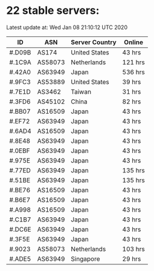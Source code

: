 # 22 stable servers:

Latest update at: Wed Jan 08 21:10:12 UTC 2020

| ID | ASN | Server Country | Online |
| -- | --- | -------------- | ------ |
| #.D09B | AS174 | United States | 43 hrs |
| #.1C9A | AS58073 | Netherlands | 121 hrs |
| #.42A0 | AS63949 | Japan | 536 hrs |
| #.9FC3 | AS53889 | United States | 39 hrs |
| #.7E1D | AS3462 | Taiwan | 31 hrs |
| #.3FD6 | AS45102 | China | 82 hrs |
| #.BB07 | AS16509 | Japan | 43 hrs |
| #.EF72 | AS63949 | Japan | 43 hrs |
| #.6AD4 | AS16509 | Japan | 43 hrs |
| #.8E48 | AS63949 | Japan | 43 hrs |
| #.0EBF | AS63949 | Japan | 43 hrs |
| #.975E | AS63949 | Japan | 43 hrs |
| #.77ED | AS63949 | Japan | 135 hrs |
| #.51BE | AS63949 | Japan | 135 hrs |
| #.BE76 | AS16509 | Japan | 43 hrs |
| #.B6E7 | AS16509 | Japan | 43 hrs |
| #.A998 | AS16509 | Japan | 43 hrs |
| #.C1B7 | AS63949 | Japan | 43 hrs |
| #.DC6E | AS63949 | Japan | 43 hrs |
| #.3F5E | AS63949 | Japan | 43 hrs |
| #.9023 | AS58073 | Netherlands | 103 hrs |
| #.ADE5 | AS63949 | Singapore | 29 hrs |

